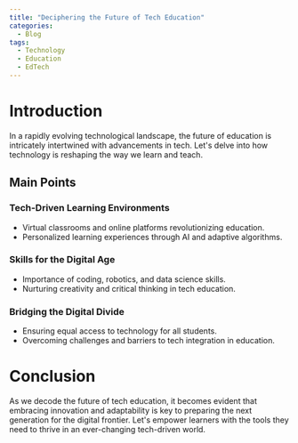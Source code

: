 ```yaml
---
title: "Deciphering the Future of Tech Education"
categories:
  - Blog
tags:
  - Technology
  - Education
  - EdTech
---
```


# Introduction
In a rapidly evolving technological landscape, the future of education is intricately intertwined with advancements in tech. Let's delve into how technology is reshaping the way we learn and teach.

## Main Points
### Tech-Driven Learning Environments
- Virtual classrooms and online platforms revolutionizing education.
- Personalized learning experiences through AI and adaptive algorithms.

### Skills for the Digital Age
- Importance of coding, robotics, and data science skills.
- Nurturing creativity and critical thinking in tech education.

### Bridging the Digital Divide
- Ensuring equal access to technology for all students.
- Overcoming challenges and barriers to tech integration in education.

# Conclusion
As we decode the future of tech education, it becomes evident that embracing innovation and adaptability is key to preparing the next generation for the digital frontier. Let's empower learners with the tools they need to thrive in an ever-changing tech-driven world.